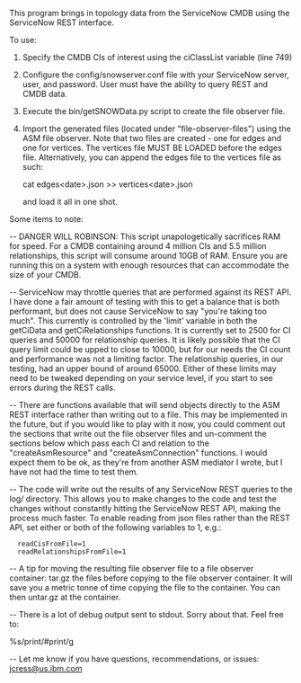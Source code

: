 This program brings in topology data from the ServiceNow CMDB using the ServiceNow REST
interface.

To use:

1. Specify the CMDB CIs of interest using the ciClassList variable (line 749)
2. Configure the config/snowserver.conf file with your ServiceNow server, user, and 
   password. User must have the ability to query REST and CMDB data.
3. Execute the bin/getSNOWData.py script to create the file observer file.
4. Import the generated files (located under "file-observer-files") using the ASM file
   observer. Note that two files are created - one for edges and one for vertices. The
   vertices file MUST BE LOADED before the edges file. Alternatively, you can append
   the edges file to the vertices file as such:

      cat edges\<date\>.json >> vertices\<date\>.json

   and load it all in one shot.

Some items to note:

-- DANGER WILL ROBINSON: This script unapologetically sacrifices RAM for speed. For a 
   CMDB containing around 4 million CIs and 5.5 million relationships, this script
   will consume around 10GB of RAM. Ensure you are running this on a system with 
   enough resources that can accommodate the size of your CMDB.

-- ServiceNow may throttle queries that are performed against its REST API. I have
   done a fair amount of testing with this to get a balance that is both performant,
   but does not cause ServiceNow to say "you're taking too much". This currently is
   controlled by the 'limit' variable in both the getCiData and getCiRelationships
   functions. It is currently set to 2500 for CI queries and 50000 for relationship
   queries. It is likely possible that the CI query limit could be upped to close to
   10000, but for our needs the CI count and performance was not a limiting factor.
   The relationship queries, in our testing, had an upper bound of around 65000.
   Either of these limits may need to be tweaked depending on your service level, if
   you start to see errors during the REST calls.

-- There are functions available that will send objects directly to the ASM REST
   interface rather than writing out to a file. This may be implemented in the future,
   but if you would like to play with it now, you could comment out the sections that
   write out the file observer files and un-comment the sections below which pass 
   each CI and relation to the "createAsmResource" and "createAsmConnection" functions.
   I would expect them to be ok, as they're from another ASM mediator I wrote, but I 
   have not had the time to test them.

-- The code will write out the results of any ServiceNow REST queries to the log/ 
   directory. This allows you to make changes to the code and test the changes without
   constantly hitting the ServiceNow REST API, making the process much faster. To
   enable reading from json files rather than the REST API, set either or both of the
   following variables to 1, e.g.: 
   
      readCisFromFile=1
      readRelationshipsFromFile=1

-- A tip for moving the resulting file observer file to a file observer container:
   tar.gz the files before copying to the file observer container. It will save you
   a metric tonne of time copying the file to the container. You can then untar.gz
   at the container.

-- There is a lot of debug output sent to stdout. Sorry about that. Feel free to:

   %s/print/#print/g

-- Let me know if you have questions, recommendations, or issues: jcress@us.ibm.com


      


